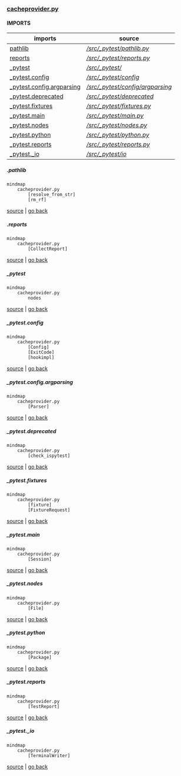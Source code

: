 ### [cacheprovider.py](https://github.com/pytest-dev/pytest/blob/main/src/_pytest/cacheprovider.py)

#### IMPORTS
|imports |source |
|--|---| 
|[pathlib](#pathlib)| [*/src/_pytest/pathlib.py*](https://github.com/pytest-dev/pytest/blob/main/src/_pytest/pathlib.py) |
|[reports](#reports)|[*/src/_pytest/reports.py*](https://github.com/pytest-dev/pytest/blob/main/src/_pytest/reports.py) |
|[_pytest](#_pytest)|[*/src/_pytest/*](https://github.com/pytest-dev/pytest/blob/main/src/_pytest)|
|[_pytest.config](#_pytestconfig)|[*/src/_pytest/config*](https://github.com/pytest-dev/pytest/tree/main/src/_pytest/config)|
|[_pytest.config.argparsing](#_pytestconfigargparsing)|[*/src/_pytest/config/argparsing*](https://github.com/pytest-dev/pytest/tree/main/src/_pytest/config/argparsing)|
|[_pytest.deprecated](#_pytestdeprecated)|[*/src/_pytest/deprecated*](https://github.com/pytest-dev/pytest/tree/main/src/_pytest/deprecated)|
|[_pytest.fixtures](#_pytestfixtures)|[*/src/_pytest/fixtures.py*](https://github.com/pytest-dev/pytest/tree/main/src/_pytest/fixtures.py)|
|[_pytest.main](#_pytestmain)|[*/src/_pytest/main.py*](https://github.com/pytest-dev/pytest/tree/main/src/_pytest/main.py)|
|[_pytest.nodes](#_pytestnodes)|[*/src/_pytest/nodes.py*](https://github.com/pytest-dev/pytest/tree/main/src/_pytest/nodes.py)|
|[_pytest.python](#_pytestpython)|[*/src/_pytest/python.py*](https://github.com/pytest-dev/pytest/tree/main/src/_pytest/python.py)|
|[_pytest.reports](#_pytestreports)|[*/src/_pytest/reports.py*](https://github.com/pytest-dev/pytest/tree/main/src/_pytest/reports.py)|
|[_pytest._io](#_pytestio)|[*/src/_pytest/io*](https://github.com/pytest-dev/pytest/tree/main/src/_pytest/_io) |


##### .pathlib
```mermaid
mindmap
    cacheprovider.py
        [resolve_from_str]
        [rm_rf]
```
[source](https://github.com/pytest-dev/pytest/blob/main/src/_pytest/pathlib.py.py) | [go back](#imports)

##### .reports
```mermaid
mindmap
    cacheprovider.py
        [CollectReport]
```
[source](https://github.com/pytest-dev/pytest/blob/main/src/_pytest/reports.py.py) | [go back](#imports)

##### _pytest
```mermaid
mindmap
    cacheprovider.py
        nodes
```
[source](https://github.com/pytest-dev/pytest/blob/main/src/_pytest/nodes.py) | [go back](#imports)


##### _pytest.config
```mermaid
mindmap
    cacheprovider.py
        [Config]
        [ExitCode]
        [hookimpl]
```
[source](https://github.com/pytest-dev/pytest/blob/main/src/_pytest/config) | [go back](#imports)


##### _pytest.config.argparsing
```mermaid
mindmap
    cacheprovider.py
        [Parser]
```
[source](https://github.com/pytest-dev/pytest/tree/main/src/_pytest/config/argparsing.py) | [go back](#imports)


##### _pytest.deprecated
```mermaid
mindmap
    cacheprovider.py
        [check_ispytest]
```
[source](https://github.com/pytest-dev/pytest/tree/main/src/_pytest/deprecated.py) | [go back](#imports)


##### _pytest.fixtures
```mermaid
mindmap
    cacheprovider.py
        [fixture]
        [FixtureRequest]
```
[source](https://github.com/pytest-dev/pytest/tree/main/src/_pytest/fixtures.py) | [go back](#imports)


##### _pytest.main
```mermaid
mindmap
    cacheprovider.py
        [Session]
```
[source](https://github.com/pytest-dev/pytest/tree/main/src/_pytest/main.py) | [go back](#imports)


##### _pytest.nodes
```mermaid
mindmap
    cacheprovider.py
        [File]
```
[source](https://github.com/pytest-dev/pytest/tree/main/src/_pytest/nodes.py) | [go back](#imports)


##### _pytest.python
```mermaid
mindmap
    cacheprovider.py
        [Package]
```
[source](https://github.com/pytest-dev/pytest/tree/main/src/_pytest/python.py) | [go back](#imports)


##### _pytest.reports
```mermaid
mindmap
    cacheprovider.py
        [TestReport]
```
[source](https://github.com/pytest-dev/pytest/tree/main/src/_pytest/reports.py) | [go back](#imports)


##### _pytest._io
```mermaid
mindmap
    cacheprovider.py
        [TerminalWriter]
```
[source](https://github.com/pytest-dev/pytest/tree/main/src/_pytest/_io) | [go back](#imports)
